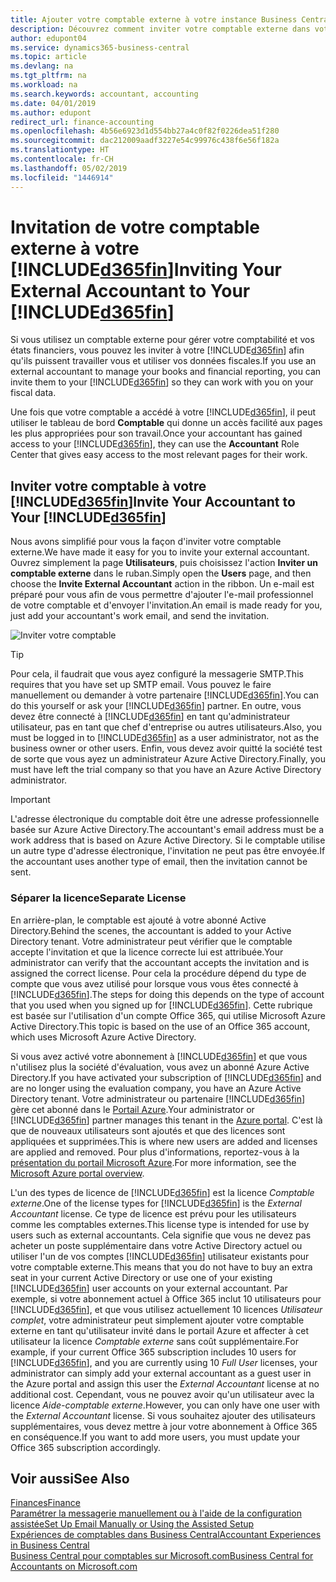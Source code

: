 ```yaml
---
title: Ajouter votre comptable externe à votre instance Business Central | Microsoft Docs
description: Découvrez comment inviter votre comptable externe dans votre instance Business Central.
author: edupont04
ms.service: dynamics365-business-central
ms.topic: article
ms.devlang: na
ms.tgt_pltfrm: na
ms.workload: na
ms.search.keywords: accountant, accounting
ms.date: 04/01/2019
ms.author: edupont
redirect_url: finance-accounting
ms.openlocfilehash: 4b56e6923d1d554bb27a4c0f82f0226dea51f280
ms.sourcegitcommit: dac212009aadf3227e54c99976c438f6e56f182a
ms.translationtype: HT
ms.contentlocale: fr-CH
ms.lasthandoff: 05/02/2019
ms.locfileid: "1446914"
---
```

# <a name="inviting-your-external-accountant-to-your-included365finincludesd365finmdmd"></a><span data-ttu-id="1cd61-103">Invitation de votre comptable externe à votre [!INCLUDE[d365fin](includes/d365fin_md.md)]</span><span class="sxs-lookup"><span data-stu-id="1cd61-103">Inviting Your External Accountant to Your [!INCLUDE[d365fin](includes/d365fin_md.md)]</span></span>
<span data-ttu-id="1cd61-104">Si vous utilisez un comptable externe pour gérer votre comptabilité et vos états financiers, vous pouvez les inviter à votre [!INCLUDE[d365fin](includes/d365fin_md.md)] afin qu'ils puissent travailler vous et utiliser vos données fiscales.</span><span class="sxs-lookup"><span data-stu-id="1cd61-104">If you use an external accountant to manage your books and financial reporting, you can invite them to your [!INCLUDE[d365fin](includes/d365fin_md.md)] so they can work with you on your fiscal data.</span></span>

<span data-ttu-id="1cd61-105">Une fois que votre comptable a accédé à votre [!INCLUDE[d365fin](includes/d365fin_md.md)], il peut utiliser le tableau de bord **Comptable** qui donne un accès facilité aux pages les plus appropriées pour son travail.</span><span class="sxs-lookup"><span data-stu-id="1cd61-105">Once your accountant has gained access to your [!INCLUDE[d365fin](includes/d365fin_md.md)], they can use the **Accountant** Role Center that gives easy access to the most relevant pages for their work.</span></span>  

## <a name="invite-your-accountant-to-your-included365finincludesd365finmdmd"></a><span data-ttu-id="1cd61-106">Inviter votre comptable à votre [!INCLUDE[d365fin](includes/d365fin_md.md)]</span><span class="sxs-lookup"><span data-stu-id="1cd61-106">Invite Your Accountant to Your [!INCLUDE[d365fin](includes/d365fin_md.md)]</span></span>

<span data-ttu-id="1cd61-107">Nous avons simplifié pour vous la façon d'inviter votre comptable externe.</span><span class="sxs-lookup"><span data-stu-id="1cd61-107">We have made it easy for you to invite your external accountant.</span></span> <span data-ttu-id="1cd61-108">Ouvrez simplement la page **Utilisateurs**, puis choisissez l'action **Inviter un comptable externe** dans le ruban.</span><span class="sxs-lookup"><span data-stu-id="1cd61-108">Simply open the **Users** page, and then choose the **Invite External Accountant** action in the ribbon.</span></span> <span data-ttu-id="1cd61-109">Un e-mail est préparé pour vous afin de vous permettre d'ajouter l'e-mail professionnel de votre comptable et d'envoyer l'invitation.</span><span class="sxs-lookup"><span data-stu-id="1cd61-109">An email is made ready for you, just add your accountant's work email, and send the invitation.</span></span>  

![Inviter votre comptable](./media/finance-invite-accountant/invite-accountant.png)

> [!TIP]  
>  <span data-ttu-id="1cd61-111">Pour cela, il faudrait que vous ayez configuré la messagerie SMTP.</span><span class="sxs-lookup"><span data-stu-id="1cd61-111">This requires that you have set up SMTP email.</span></span> <span data-ttu-id="1cd61-112">Vous pouvez le faire manuellement ou demander à votre partenaire [!INCLUDE[d365fin](includes/d365fin_md.md)].</span><span class="sxs-lookup"><span data-stu-id="1cd61-112">You can do this yourself or ask your [!INCLUDE[d365fin](includes/d365fin_md.md)] partner.</span></span> <span data-ttu-id="1cd61-113">En outre, vous devez être connecté à [!INCLUDE[d365fin](includes/d365fin_md.md)] en tant qu'administrateur utilisateur, pas en tant que chef d'entreprise ou autres utilisateurs.</span><span class="sxs-lookup"><span data-stu-id="1cd61-113">Also, you must be logged in to [!INCLUDE[d365fin](includes/d365fin_md.md)] as a user administrator, not as the business owner or other users.</span></span> <span data-ttu-id="1cd61-114">Enfin, vous devez avoir quitté la société test de sorte que vous ayez un administrateur Azure Active Directory.</span><span class="sxs-lookup"><span data-stu-id="1cd61-114">Finally, you must have left the trial company so that you have an Azure Active Directory administrator.</span></span>  

> [!IMPORTANT]  
> <span data-ttu-id="1cd61-115">L'adresse électronique du comptable doit être une adresse professionnelle basée sur Azure Active Directory.</span><span class="sxs-lookup"><span data-stu-id="1cd61-115">The accountant's email address must be a work address that is based on Azure Active Directory.</span></span> <span data-ttu-id="1cd61-116">Si le comptable utilise un autre type d'adresse électronique, l'invitation ne peut pas être envoyée.</span><span class="sxs-lookup"><span data-stu-id="1cd61-116">If the accountant uses another type of email, then the invitation cannot be sent.</span></span>  

### <a name="separate-license"></a><span data-ttu-id="1cd61-117">Séparer la licence</span><span class="sxs-lookup"><span data-stu-id="1cd61-117">Separate License</span></span>
<span data-ttu-id="1cd61-118">En arrière-plan, le comptable est ajouté à votre abonné Active Directory.</span><span class="sxs-lookup"><span data-stu-id="1cd61-118">Behind the scenes, the accountant is added to your Active Directory tenant.</span></span> <span data-ttu-id="1cd61-119">Votre administrateur peut vérifier que le comptable accepte l'invitation et que la licence correcte lui est attribuée.</span><span class="sxs-lookup"><span data-stu-id="1cd61-119">Your administrator can verify that the accountant accepts the invitation and is assigned the correct license.</span></span> <span data-ttu-id="1cd61-120">Pour cela la procédure dépend du type de compte que vous avez utilisé pour lorsque vous vous êtes connecté à [!INCLUDE[d365fin](includes/d365fin_md.md)].</span><span class="sxs-lookup"><span data-stu-id="1cd61-120">The steps for doing this depends on the type of account that you used when you signed up for [!INCLUDE[d365fin](includes/d365fin_md.md)].</span></span> <span data-ttu-id="1cd61-121">Cette rubrique est basée sur l'utilisation d'un compte Office 365, qui utilise Microsoft Azure Active Directory.</span><span class="sxs-lookup"><span data-stu-id="1cd61-121">This topic is based on the use of an Office 365 account, which uses Microsoft Azure Active Directory.</span></span>  

<span data-ttu-id="1cd61-122">Si vous avez activé votre abonnement à [!INCLUDE[d365fin](includes/d365fin_md.md)] et que vous n'utilisez plus la société d'évaluation, vous avez un abonné Azure Active Directory.</span><span class="sxs-lookup"><span data-stu-id="1cd61-122">If you have activated your subscription of [!INCLUDE[d365fin](includes/d365fin_md.md)] and are no longer using the evaluation company, you have an Azure Active Directory tenant.</span></span> <span data-ttu-id="1cd61-123">Votre administrateur ou partenaire [!INCLUDE[d365fin](includes/d365fin_md.md)] gère cet abonné dans le [Portail Azure](https://portal.azure.com).</span><span class="sxs-lookup"><span data-stu-id="1cd61-123">Your administrator or [!INCLUDE[d365fin](includes/d365fin_md.md)] partner manages this tenant in the [Azure portal](https://portal.azure.com).</span></span> <span data-ttu-id="1cd61-124">C'est là que de nouveaux utilisateurs sont ajoutés et que des licences sont appliquées et supprimées.</span><span class="sxs-lookup"><span data-stu-id="1cd61-124">This is where new users are added and licenses are applied and removed.</span></span> <span data-ttu-id="1cd61-125">Pour plus d'informations, reportez-vous à la [présentation du portail Microsoft Azure](https://docs.microsoft.com/en-us/azure/azure-portal-overview).</span><span class="sxs-lookup"><span data-stu-id="1cd61-125">For more information, see the [Microsoft Azure portal overview](https://docs.microsoft.com/en-us/azure/azure-portal-overview).</span></span>  

<span data-ttu-id="1cd61-126">L'un des types de licence de [!INCLUDE[d365fin](includes/d365fin_md.md)] est la licence *Comptable externe*.</span><span class="sxs-lookup"><span data-stu-id="1cd61-126">One of the license types for [!INCLUDE[d365fin](includes/d365fin_md.md)] is the *External Accountant* license.</span></span> <span data-ttu-id="1cd61-127">Ce type de licence est prévu pour les utilisateurs comme les comptables externes.</span><span class="sxs-lookup"><span data-stu-id="1cd61-127">This license type is intended for use by users such as external accountants.</span></span> <span data-ttu-id="1cd61-128">Cela signifie que vous ne devez pas acheter un poste supplémentaire dans votre Active Directory actuel ou utiliser l'un de vos comptes [!INCLUDE[d365fin](includes/d365fin_md.md)] utilisateur existants pour votre comptable externe.</span><span class="sxs-lookup"><span data-stu-id="1cd61-128">This means that you do not have to buy an extra seat in your current Active Directory or use one of your existing [!INCLUDE[d365fin](includes/d365fin_md.md)] user accounts on your external accountant.</span></span> <span data-ttu-id="1cd61-129">Par exemple, si votre abonnement actuel à Office 365 inclut 10 utilisateurs pour [!INCLUDE[d365fin](includes/d365fin_md.md)], et que vous utilisez actuellement 10 licences *Utilisateur complet*, votre administrateur peut simplement ajouter votre comptable externe en tant qu'utilisateur invité dans le portail Azure et affecter à cet utilisateur la licence *Comptable externe* sans coût supplémentaire.</span><span class="sxs-lookup"><span data-stu-id="1cd61-129">For example, if your current Office 365 subscription includes 10 users for [!INCLUDE[d365fin](includes/d365fin_md.md)], and you are currently using 10 *Full User* licenses, your administrator can simply add your external accountant as a guest user in the Azure portal and assign this user the *External Accountant* license at no additional cost.</span></span> <span data-ttu-id="1cd61-130">Cependant, vous ne pouvez avoir qu'un utilisateur avec la licence *Aide-comptable externe*.</span><span class="sxs-lookup"><span data-stu-id="1cd61-130">However, you can only have one user with the *External Accountant* license.</span></span> <span data-ttu-id="1cd61-131">Si vous souhaitez ajouter des utilisateurs supplémentaires, vous devez mettre à jour votre abonnement à Office 365 en conséquence.</span><span class="sxs-lookup"><span data-stu-id="1cd61-131">If you want to add more users, you must update your Office 365 subscription accordingly.</span></span>  

## <a name="see-also"></a><span data-ttu-id="1cd61-132">Voir aussi</span><span class="sxs-lookup"><span data-stu-id="1cd61-132">See Also</span></span>
[<span data-ttu-id="1cd61-133">Finances</span><span class="sxs-lookup"><span data-stu-id="1cd61-133">Finance</span></span>](finance.md)  
[<span data-ttu-id="1cd61-134">Paramétrer la messagerie manuellement ou à l'aide de la configuration assistée</span><span class="sxs-lookup"><span data-stu-id="1cd61-134">Set Up Email Manually or Using the Assisted Setup</span></span>](admin-how-setup-email.md)  
[<span data-ttu-id="1cd61-135">Expériences de comptables dans Business Central</span><span class="sxs-lookup"><span data-stu-id="1cd61-135">Accountant Experiences in Business Central </span></span>](finance-accounting.md)  
[<span data-ttu-id="1cd61-136">Business Central pour comptables sur Microsoft.com</span><span class="sxs-lookup"><span data-stu-id="1cd61-136">Business Central for Accountants on Microsoft.com</span></span>](https://www.microsoft.com/en-us/dynamics365/financial-insights-for-accountants)  
